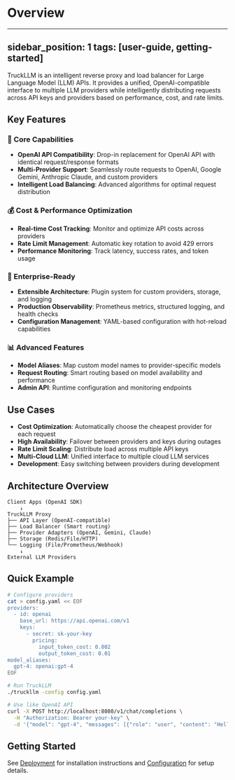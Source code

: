 # Overview

---
sidebar_position: 1
tags: [user-guide, getting-started]
---

TruckLLM is an intelligent reverse proxy and load balancer for Large Language Model (LLM) APIs. It provides a unified, OpenAI-compatible interface to multiple LLM providers while intelligently distributing requests across API keys and providers based on performance, cost, and rate limits.

## Key Features

### 🚀 Core Capabilities
- **OpenAI API Compatibility**: Drop-in replacement for OpenAI API with identical request/response formats
- **Multi-Provider Support**: Seamlessly route requests to OpenAI, Google Gemini, Anthropic Claude, and custom providers
- **Intelligent Load Balancing**: Advanced algorithms for optimal request distribution

### 💰 Cost & Performance Optimization
- **Real-time Cost Tracking**: Monitor and optimize API costs across providers
- **Rate Limit Management**: Automatic key rotation to avoid 429 errors
- **Performance Monitoring**: Track latency, success rates, and token usage

### 🔧 Enterprise-Ready
- **Extensible Architecture**: Plugin system for custom providers, storage, and logging
- **Production Observability**: Prometheus metrics, structured logging, and health checks
- **Configuration Management**: YAML-based configuration with hot-reload capabilities

### 📊 Advanced Features
- **Model Aliases**: Map custom model names to provider-specific models
- **Request Routing**: Smart routing based on model availability and performance
- **Admin API**: Runtime configuration and monitoring endpoints

## Use Cases

- **Cost Optimization**: Automatically choose the cheapest provider for each request
- **High Availability**: Failover between providers and keys during outages
- **Rate Limit Scaling**: Distribute load across multiple API keys
- **Multi-Cloud LLM**: Unified interface to multiple cloud LLM services
- **Development**: Easy switching between providers during development

## Architecture Overview

```
Client Apps (OpenAI SDK)
    ↓
TruckLLM Proxy
├── API Layer (OpenAI-compatible)
├── Load Balancer (Smart routing)
├── Provider Adapters (OpenAI, Gemini, Claude)
├── Storage (Redis/File/HTTP)
└── Logging (File/Prometheus/Webhook)
    ↓
External LLM Providers
```

## Quick Example

```bash
# Configure providers
cat > config.yaml << EOF
providers:
  - id: openai
    base_url: https://api.openai.com/v1
    keys:
      - secret: sk-your-key
        pricing:
          input_token_cost: 0.002
          output_token_cost: 0.01
model_aliases:
  gpt-4: openai:gpt-4
EOF

# Run TruckLLM
./truckllm -config config.yaml

# Use like OpenAI API
curl -X POST http://localhost:8080/v1/chat/completions \
  -H "Authorization: Bearer your-key" \
  -d '{"model": "gpt-4", "messages": [{"role": "user", "content": "Hello"}]}'
```

## Getting Started

See [Deployment](deployment.md) for installation instructions and [Configuration](configuration.md) for setup details.